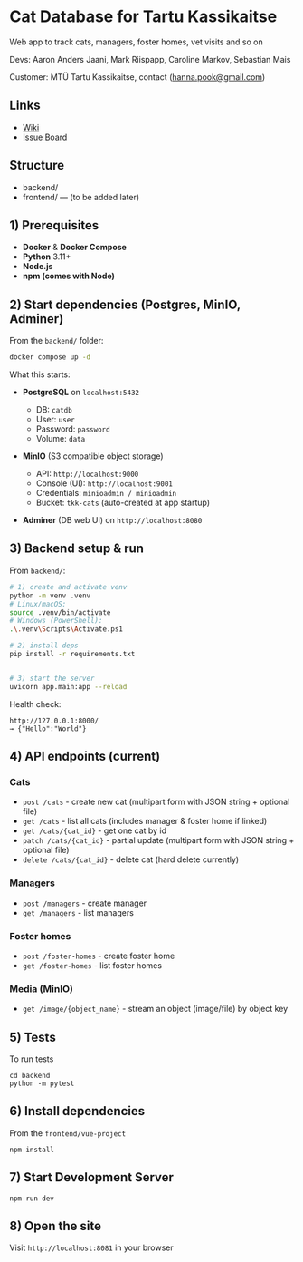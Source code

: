 # Cat Database for Tartu Kassikaitse

Web app to track cats, managers, foster homes, vet visits and so on

Devs: Aaron Anders Jaani, Mark Riispapp, Caroline Markov, Sebastian Mais

Customer: MTÜ Tartu Kassikaitse, contact (hanna.pook@gmail.com)

## Links
- [Wiki](https://gitlab.cs.ut.ee/aajaani/catdb/-/wikis/home)
- [Issue Board](https://gitlab.cs.ut.ee/aajaani/catdb/-/boards)

## Structure
- backend/  
- frontend/ — (to be added later)


## 1) Prerequisites

* **Docker** & **Docker Compose**
* **Python** 3.11+ 
* **Node.js** 
* **npm (comes with Node)** 


## 2) Start dependencies (Postgres, MinIO, Adminer)

From the `backend/` folder:

```bash
docker compose up -d
```

What this starts:

* **PostgreSQL** on `localhost:5432`

  * DB: `catdb`
  * User: `user`
  * Password: `password`
  * Volume: `data`
* **MinIO** (S3 compatible object storage)

  * API: `http://localhost:9000`
  * Console (UI): `http://localhost:9001`
  * Credentials: `minioadmin / minioadmin`
  * Bucket: `tkk-cats` (auto-created at app startup)
* **Adminer** (DB web UI) on `http://localhost:8080`


## 3) Backend setup & run

From `backend/`:

```bash
# 1) create and activate venv
python -m venv .venv
# Linux/macOS:
source .venv/bin/activate
# Windows (PowerShell):
.\.venv\Scripts\Activate.ps1

# 2) install deps
pip install -r requirements.txt


# 3) start the server
uvicorn app.main:app --reload
```


Health check:

```
http://127.0.0.1:8000/
→ {"Hello":"World"}
```




## 4) API endpoints (current)

### Cats

* `post /cats` - create new cat (multipart form with JSON string + optional file)
* `get /cats` - list all cats (includes manager & foster home if linked)
* `get /cats/{cat_id}` - get one cat by id
* `patch /cats/{cat_id}` - partial update (multipart form with JSON string + optional file)
* `delete /cats/{cat_id}` - delete cat (hard delete currently)

### Managers

* `post /managers` - create manager
* `get /managers` - list managers

### Foster homes

* `post /foster-homes` - create foster home
* `get /foster-homes` - list foster homes

### Media (MinIO)

* `get /image/{object_name}` - stream an object (image/file) by object key

## 5) Tests

To run tests 
``` 
cd backend
python -m pytest

```
## 6) Install dependencies

From the `frontend/vue-project`

```
npm install
```

## 7) Start Development Server

```
npm run dev
```

## 8) Open the site

Visit ``http://localhost:8081`` in your browser

